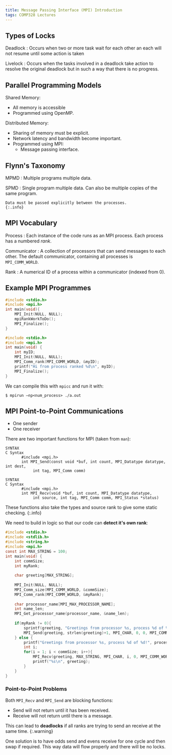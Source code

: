 ```yaml
---
title: Message Passing Interface (MPI) Introduction
tags: COMP328 Lectures
---
```

## Types of Locks

Deadlock
: Occurs when two or more task wait for each other an each will not resume until some action is taken

Livelock
: Occurs when the tasks involved in a deadlock take action to resolve the original deadlock but in such a way that there is no progress.

## Parallel Programming Models
Shared Memory:

* All memory is accessible 
* Programmed using OpenMP.

Distributed Memory:

* Sharing of memory must be explicit.
* Network latency and bandwidth become important.
* Programmed using MPI:
	* Message passing interface.

## Flynn's Taxonomy

MPMD
: Multiple programs multiple data.

SPMD
: Single program multiple data. Can also be multiple copies of the same program.
	
	Data must be passed explicitly between the processes.
	{:.info}
	
## MPI Vocabulary

Process
: Each instance of the code runs as an MPI process. Each process has a numbered *rank*.

Communicator
: A collection of processors that can send messages to each other. The default communicator, containing all processes is `MPI_COMM_WORLD`.

Rank
: A numerical ID of a process within a communicator (indexed from 0).

## Example MPI Programmes

```c
#include <stdio.h>
#include <mpi.h>
int main(void){
	MPI_Init(NULL, NULL);
	mpiRankWorkToDo();
	MPI_Finalize();
}
```

```c
#include <stdio.h>
#include <mpi.h>
int main(void) {
	int myID;
	MPI_Init(NULL, NULL);
	MPI_Comm_rank(MPI_COMM_WORLD, &myID);
	printf("Hi from process ranked %d\n", myID);
	MPI_Finalize();
}
```

We can compile this with `mpicc` and run it with:

```
$ mpirun –np<num_process> ./a.out
```

## MPI Point-to-Point Communications

* One sender
* One receiver

There are two important functions for MPI (taken from `man`):

```
SYNTAX
C Syntax
       #include <mpi.h>
       int MPI_Send(const void *buf, int count, MPI_Datatype datatype, int dest,
            int tag, MPI_Comm comm)
```

```
SYNTAX
C Syntax
       #include <mpi.h>
       int MPI_Recv(void *buf, int count, MPI_Datatype datatype,
            int source, int tag, MPI_Comm comm, MPI_Status *status)

```

These functions also take the types and source rank to give some static checking.
{:.info}

We need to build in logic so that our code can **detect it's own rank**:

```c
#include <stdio.h>
#include <stdlib.h>
#include <string.h>
#include <mpi.h>
const int MAX_STRING = 100;
int main(void) {
	int commSize;
	int myRank;
	
	char greeting[MAX_STRING];
	
	MPI_Init(NULL, NULL);
	MPI_Comm_size(MPI_COMM_WORLD, &commSize);
	MPI_Comm_rank(MPI_COMM_WORLD, &myRank);
	
	char processor_name[MPI_MAX_PROCESSOR_NAME];
	int name_len;
	MPI_Get_processor_name(processor_name, &name_len);
	
	if(myRank != 0){
		sprintf(greeting, "Greetings from processor %s, process %d of %d!", processor_name, myRank, commSize);
		MPI_Send(greeting, strlen(greeting)+1, MPI_CHAR, 0, 0, MPI_COMM_WORLD);
	} else {
		printf("Greetings from processor %s, process %d of %d!", processor_name, myRank, commSize);
		int i;
		for(i = 1; i < commSize; i++){
			MPI_Recv(greeting, MAX_STRING, MPI_CHAR, i, 0, MPI_COMM_WORLD, MPI_STATUS_IGNORE);
			printf("%s\n", greeting);
		}
	}
}
```

### Point-to-Point Problems
Both `MPI_Recv` and `MPI_Send` are blocking functions:

* Send will not return until it has been received.
* Receive will not return until there is a message.

This can lead to **deadlocks** if all ranks are trying to send an receive at the same time.
{:.warning}

One solution is to have odds send and evens receive for one cycle and then swap if required. This way data will flow properly and there will be no locks.